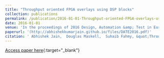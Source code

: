 ```yaml
---
title: "Throughput oriented FPGA overlays using DSP blocks"
collection: publications
permalink: /publication/2016-01-01-Throughput-oriented-FPGA-overlays-using-DSP-blocks
date: 2016-01-01
venue: 'In the proceedings of 2016 Design, Automation &amp; Test in Europe Conference &amp; Exhibition (DATE)'
paperurl: '(http://abhishekkumarjain.github.io/files/DATE2016.pdf)'
citation: ' Abhishek Jain,  Douglas Maskell,  Suhaib Fahmy, &quot;Throughput oriented FPGA overlays using DSP blocks.&quot; In the proceedings of 2016 Design, Automation &amp;amp; Test in Europe Conference &amp;amp; Exhibition (DATE), 2016.'
---
```

[Access paper here]((http://abhishekkumarjain.github.io/files/DATE2016.pdf)){:target="_blank"}
